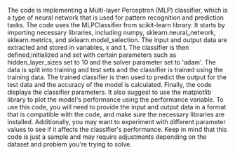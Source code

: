 The code is implementing a Multi-layer Perceptron (MLP) classifier, 
which is a type of neural network that is used for pattern recognition and prediction tasks. 
The code uses the MLPClassifier from scikit-learn library. It starts by importing necessary libraries, 
including numpy, sklearn.neural_network, sklearn.metrics, and sklearn.model_selection. 
The input and output data are extracted and stored in variables, x and t. 
The classifier is then defined,initialized and set with certain parameters such as hidden_layer_sizes set to 10 and the solver parameter set to 'adam'. 
The data is split into training and test sets and the classifier is trained using the training data. The trained classifier is then used to predict the output for the test data and the accuracy of the model is calculated. Finally, the code displays the classifier parameters. It also suggest to use the matplotlib library to plot the model's performance using the performance variable. To use this code, you will need to provide the input and output data in a format that is compatible with the code, and make sure the necessary libraries are installed. Additionally, you may want to experiment with different parameter values to see if it affects the classifier's performance. Keep in mind that this code is just a sample and may require adjustments depending on the dataset and problem you're trying to solve.
